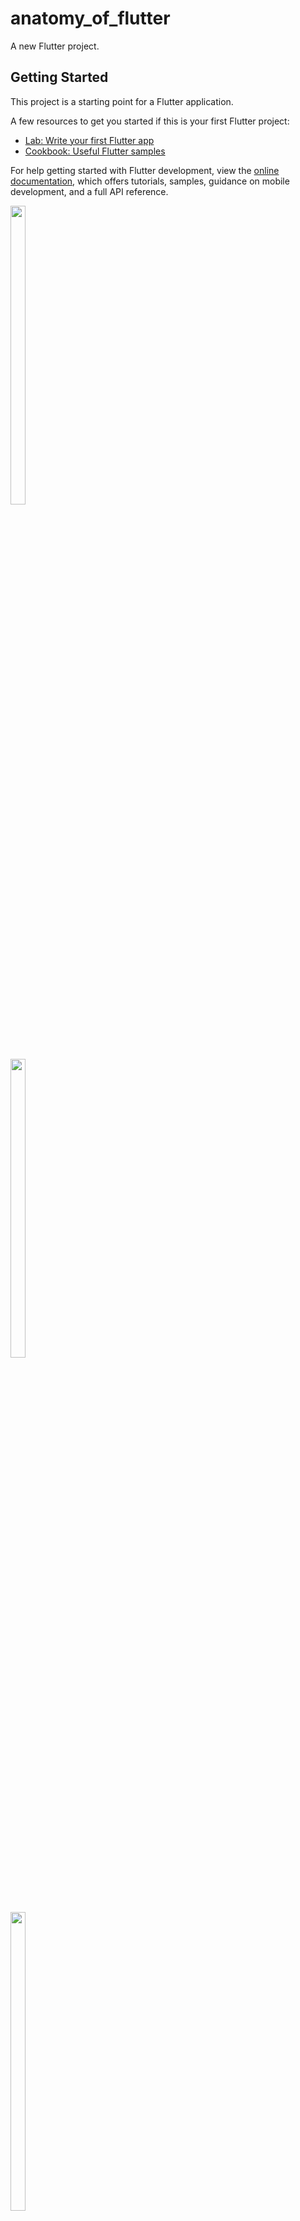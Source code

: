 # anatomy_of_flutter

A new Flutter project.

## Getting Started

This project is a starting point for a Flutter application.

A few resources to get you started if this is your first Flutter project:

- [Lab: Write your first Flutter app](https://docs.flutter.dev/get-started/codelab)
- [Cookbook: Useful Flutter samples](https://docs.flutter.dev/cookbook)

For help getting started with Flutter development, view the
[online documentation](https://docs.flutter.dev/), which offers tutorials,
samples, guidance on mobile development, and a full API reference.


  <img src = "https://github.com/Vishalk0810/anatomy_of_flutter/assets/149374506/f6572175-7de9-45e8-9ade-ae97641e66ba" width = 22%  height = 35%>
  
<br>

  <img src = "https://github.com/Vishalk0810/anatomy_of_flutter/assets/149374506/ca471e41-7b72-4d12-8277-ef2ffc2814dd" width = 22%  height = 35%>
  
<br>

  <img src = "https://github.com/Vishalk0810/anatomy_of_flutter/assets/149374506/a8047e8a-75e9-4034-85cf-663ef5897a17" width = 22%  height = 35%>

  <br>

  <img src = "https://github.com/Vishalk0810/anatomy_of_flutter/assets/149374506/a0051cf0-5a16-4abe-9f86-4e86eb61575d" width = 22%  height = 35%>

  <br>

   <img src = "https://github.com/Vishalk0810/anatomy_of_flutter/assets/149374506/11826a51-f830-453d-beba-f20890de95ef" width = 22%  height = 35%>

   <br>

   <img src = "https://github.com/Vishalk0810/anatomy_of_flutter/assets/149374506/b7d51bdc-cd7f-4847-a9c8-7b2345092fc8" width = 22%  height = 35%>

   <br>

   <img src = "https://github.com/Vishalk0810/anatomy_of_flutter/assets/149374506/8784421d-71a9-47f5-9271-ef5f81b4a3dc" width = 22%  height = 35%>

   <br>

   <img src = "https://github.com/Vishalk0810/anatomy_of_flutter/assets/149374506/bc38d984-46a9-4876-87a9-5166d6ff98c3" width = 22%  height = 35%>



